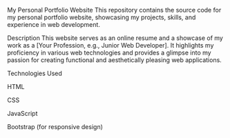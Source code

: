 My Personal Portfolio Website
This repository contains the source code for my personal portfolio website, showcasing my projects, skills, and experience in web development.

Description
This website serves as an online resume and a showcase of my work as a [Your Profession, e.g., Junior Web Developer]. It highlights my proficiency in various web technologies and provides a glimpse into my passion for creating functional and aesthetically pleasing web applications.

Technologies Used

HTML

CSS

JavaScript

Bootstrap (for responsive design)
